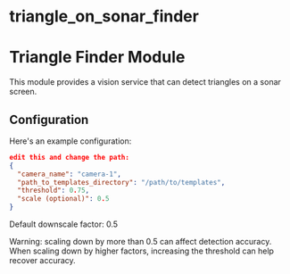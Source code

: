 # triangle_on_sonar_finder

# Triangle Finder Module

This module provides a vision service that can detect triangles on a sonar screen.

## Configuration

Here's an example configuration:
```json
edit this and change the path:
{
  "camera_name": "camera-1",
  "path_to_templates_directory": "/path/to/templates",
  "threshold": 0.75,
  "scale (optional)": 0.5
}
```
Default downscale factor: 0.5

Warning: scaling down by more than 0.5 can affect detection accuracy. When scaling down by higher factors, increasing the threshold can help recover accuracy. 



